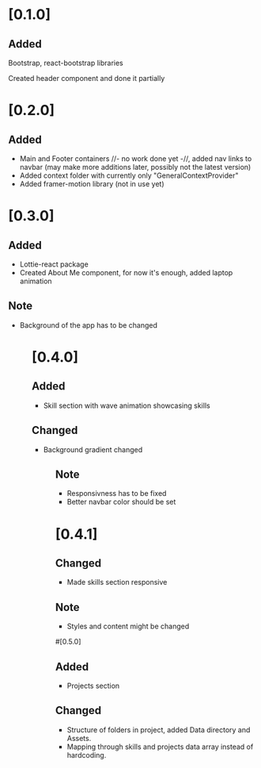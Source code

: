 # [0.1.0]
  ## Added 
  <p>Bootstrap, react-bootstrap libraries</p>
  <p>Created header component and done it partially</p>

# [0.2.0]
  ## Added
  <ul>
    <li>Main and Footer containers //- no work done yet -//, added nav links to navbar (may make more additions later, possibly not the latest version)</li>
    <li>Added context folder with currently only "GeneralContextProvider"</li>
    <li>Added framer-motion library (not in use yet)</li>
  </ul>

# [0.3.0]
  ## Added
  <ul>
    <li>Lottie-react package</li>
    <li>Created About Me component, for now it's enough, added laptop animation</li>
  </ul>
  
  ## Note
  <ul>
    <li>Background of the app has to be changed</li>
  <ul>

# [0.4.0]
  ## Added
  <ul>
    <li>Skill section with wave animation showcasing skills</li>
  </ul>

  ## Changed
  <ul>
    <li>Background gradient changed</li>
  <ul>

  ## Note
  <ul>
    <li>Responsivness has to be fixed</li>
    <li>Better navbar color should be set</li>
  </ul>

# [0.4.1]
  ## Changed
  <ul>
    <li>Made skills section responsive</li>
  </ul>
  
  ## Note
  <ul>
    <li>Styles and content might be changed</li>
  </ul>

#[0.5.0]
  ## Added
  <ul>
    <li>Projects section</li>
  </ul>
 
  ## Changed
  <ul>
    <li>Structure of folders in project, added Data directory and Assets.</li>
    <li>Mapping through skills and projects data array instead of hardcoding.</li>
  </ul>